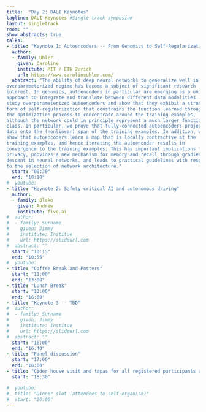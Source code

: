 ```yaml
---
title:  "Day 2: DALI Keynotes"
tagline: DALI Keynotes #Single track symposium
layout: singletrack
room: ""
show_abstracts: true
talks:
- title: "Keynote 1: Autoencoders -- From Genomics to Self-Regularization"
  author:
  - family: Uhler
    given: Caroline
    institute: MIT / ETH Zurich
    url: https://www.carolineuhler.com/
  abstract: "The ability of deep neural networks to generalize well in the
overparameterized regime has become a subject of significant research
interest. In genomics, autoencoders in particular are emerging as a unique
approach to integrate and translate between different data modalities. We
study overparameterized autoencoders and show that they exhibit a strong
form of self-regularization that constrains the function learned through
the optimization process to concentrate around the training examples,
although the network could in principle represent a much larger function
class. In particular, we prove that fully-connected autoencoders project
data onto the (nonlinear) span of the training examples. In addition, we
show that autoencoders learn a map that is locally contractive at the
training examples, and hence iterating the autoencoder results in
convergence to the training examples. This has important implications for
privacy, provides a new mechanism for memory and recall through gradient
descent in neural networks, and leads to practical guidelines with respect
to the selection of network architecture."
  start: "09:30"
  end: "10:10"
#  youtube:
- title: "Keynote 2: Safety critical AI and autonomous driving"
  author:
  - family: Blake
    given: Andrew
    institute: five.ai
#  author:
#  - family: Surname
#    given: Jimmy
#    institute: Institue
#    url: https://slideurl.com
#  abstract: ""
  start: "10:15"
  end: "10:55"
#  youtube:
- title: "Coffee Break and Posters"
  start: "11:00"
  end: "13:00"
- title: "Lunch Break"
  start: "13:00"
  end: "16:00"
- title: "Keynote 3 -- TBD"
#  author:
#  - family: Surname
#    given: Jimmy
#    institute: Institue
#    url: https://slideurl.com
#  abstract: ""
  start: "16:00"
  end: "16:40"
- title: "Panel discussion"
  start: "17:00"
  end: "18:00"
- title: "Cider house visit and tapas for all registered participants and family members"
  start: "18:30"

#  youtube:
#- title: "Dinner slot (attendees to self-organise)"
#  start: "20:00"
---
```

